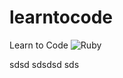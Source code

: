 # learntocode
Learn to Code ![Ruby](https://github.com/bazooka720/learntocode/workflows/Ruby/badge.svg?branch=master)

sdsd
sdsdsd
sds

